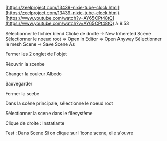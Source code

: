 


[https://zeelproject.com/13439-nixie-tube-clock.html](https://zeelproject.com/13439-nixie-tube-clock.html)
[https://www.youtube.com/watch?v=AY65CPt48tQ](https://www.youtube.com/watch?v=AY65CPt48tQ) à 9:53


Sélectionner le fichier blend
Clicke de droite -> New Inhereted Scene
Sélectionner le noeud root => Open in Editor => Open Anyway
Sélectionner le mesh
Scene => Save Scene As

Fermer les 2 onglet de l'objet

Réouvrir la scenbe

Changer la couleur Albedo

Sauvegarder


Fermer la scebe


Dans la scène principale, sélectionne le noeud root

Sélectionner la scene dans le filesystème

Clique de droite : Instatiante



Test : 
Dans Scene
Si on clique sur l'icone scene, elle s'ouvre 
